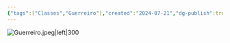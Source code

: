 ```yaml
---
{"tags":["Classes","Guerreiro"],"created":"2024-07-21","dg-publish":true,"permalink":"/classes/guerreiro/","dgPassFrontmatter":true}
---
```



![Guerreiro.jpeg|left|300](/img/user/Arquivos/Guerreiro.jpeg)